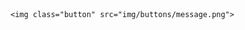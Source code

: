 <!DOCTYPE html>
<html lang="en">
<body>
  <main>
    
    <img class="button" src="img/buttons/message.png">
  </main>

</body>
